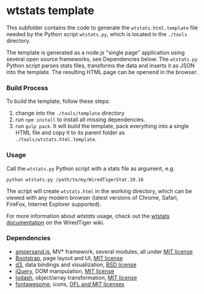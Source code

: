 # wtstats template

This subfolder contains the code to generate the `wtstats.html.template` file needed by the Python script `wtstats.py`, which is located in the `./tools` directory. 

The template is generated as a node.js "single page" application using several open source frameworks, see Dependencies below. The `wtstats.py` Python script parses stats files, transforms the data and inserts it as JSON into the template. The resulting HTML page can be openend in the browser.

### Build Process

To build the template, follow these steps: 

1. change into the `./tools/template` directory
2. run `npm install` to install all missing dependencies. 
3. run `gulp pack`. It will build the template, pack everything into a single HTML file and copy it to its parent folder as `./tools/wtstats.html.template`. 

### Usage

Call the `wtstats.py` Python script with a stats file as argument, e.g.

```
python wtstats.py /path/to/my/WiredTigerStat.19.16
```

The script will create `wtstats.html` in the working directory, which can be viewed with any modern browser (latest versions of Chrome, Safari, FireFox, Internet Explorer supported).

For more information about _wtstats_ usage, check out the [wtstats documentation](https://github.com/wiredtiger/wiredtiger/wiki/WiredTiger-statistics) on the WiredTiger wiki.

### Dependencies

- [ampersand.js](http://ampersandjs.com/), MV* framework, several modules, all under [MIT license][1]
- [Bootstrap](http://www.getbootstrap.com/), page layout and UI, [MIT license][2]
- [d3](http://d3js.org/), data bindings and visualization, [BSD license][3]
- [jQuery](http://jquery.com/), DOM manipulation, [MIT license][4]
- [lodash](https://lodash.com/), object/array transformation, [MIT license][5]
- [fontawesome](http://fontawesome.io/), icons, [OFL and MIT licenses][6]


[1]: https://github.com/AmpersandJS/ampersand-view/blob/master/LICENSE.md
[2]: https://github.com/twbs/bootstrap/blob/master/LICENSE
[3]: https://github.com/mbostock/d3/blob/master/LICENSE
[4]: https://github.com/jquery/jquery/blob/2.1.3/MIT-LICENSE.txt
[5]: https://github.com/lodash/lodash/blob/master/LICENSE.txt
[6]: http://fontawesome.io/license/

